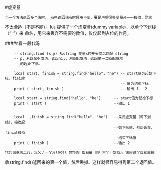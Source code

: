#虚变量

    当一个方法返回多个值时， 有些返回值有时候用不到，要是声明很多变量来一一接收，显然
不太合适（不是不能）。lua 提供了一个虚变量(dummy variable)，以单个下划线（“_”）来
命名，用它来丢弃不需要的数值，仅仅起到占位的作用。

#####看一段代码

```
    -- string.find (s,p) 从string 变量s的开头向后匹配 string 
    -- p，若匹配不成功，返回nil，若匹配成功，返回第一次匹配成功
    -- 的起止下标。

    local start, finish = string.find("hello", "he") -- start值为起始下标，finish
                                                     -- 值为结束下标
    print ( start, finish )                          -- 输出 1   2

    local start = string.find("hello", "he")      -- start值为起始下标
    print ( start )                               --输出 1


    local _,finish = string.find("hello", "he")   --采用虚变量（即下划线），接收起
                                                  --始下标值，然后丢弃，finish接收
                                                  --结束下标值
    print ( finish )                              --输出 2
```    

    代码倒数第二行，定义了一个用local 修饰的 虚变量（即 单个下划线）。使用这个虚变量接
收string.find()返回来的第一个值，然后丢掉。这样就很容易得到第二个返回值。



